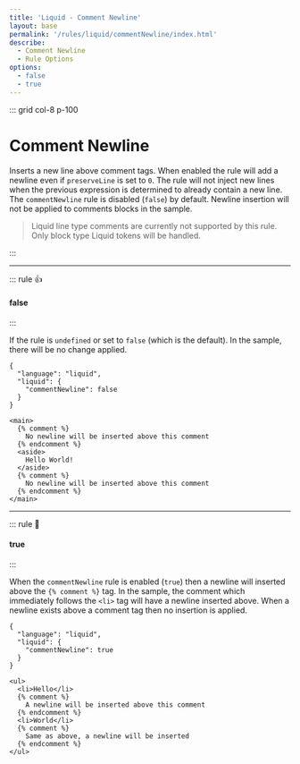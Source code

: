 ```yaml
---
title: 'Liquid - Comment Newline'
layout: base
permalink: '/rules/liquid/commentNewline/index.html'
describe:
  - Comment Newline
  - Rule Options
options:
  - false
  - true
---
```


::: grid col-8 p-100

# Comment Newline

Inserts a new line above comment tags. When enabled the rule will add a newline even if `preserveLine` is set to `0`. The rule will not inject new lines when the previous expression is determined to already contain a new line. The `commentNewline` rule is disabled (`false`) by default. Newline insertion will not be applied to comments blocks in the sample.

> Liquid line type comments are currently not supported by this rule. Only block type Liquid tokens will be handled.

:::

---

::: rule 👍

#### false

:::

If the rule is `undefined` or set to `false` (which is the default). In the sample, there will be no change applied.

```json:rules
{
  "language": "liquid",
  "liquid": {
    "commentNewline": false
  }
}
```

<!--prettier-ignore-->
```liquid
<main>
  {% comment %}
    No newline will be inserted above this comment
  {% endcomment %}
  <aside>
    Hello World!
  </aside>
  {% comment %}
    No newline will be inserted above this comment
  {% endcomment %}
</main>
```

---

::: rule 🙌

#### true

:::

When the `commentNewline` rule is enabled (`true`) then a newline will inserted above the `{% comment %}` tag. In the sample, the comment which immediately follows the `<li>` tag will have a newline inserted above. When a newline exists above a comment tag then no insertion is applied.

```json:rules
{
  "language": "liquid",
  "liquid": {
    "commentNewline": true
  }
}
```

<!--prettier-ignore-->
```liquid
<ul>
  <li>Hello</li>
  {% comment %}
    A newline will be inserted above this comment
  {% endcomment %}
  <li>World</li>
  {% comment %}
    Same as above, a newline will be inserted
  {% endcomment %}
</ul>
```
